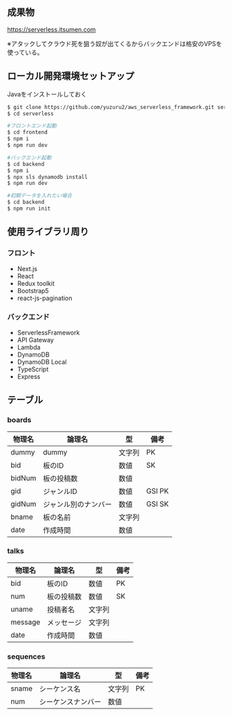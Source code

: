 ## 成果物
https://serverless.itsumen.com

※アタックしてクラウド死を狙う奴が出てくるからバックエンドは格安のVPSを使っている。

## ローカル開発環境セットアップ

Javaをインストールしておく

```bash
$ git clone https://github.com/yuzuru2/aws_serverless_framework.git serverless
$ cd serverless

#フロントエンド起動
$ cd frontend
$ npm i
$ npm run dev

#バックエンド起動
$ cd backend
$ npm i
$ npx sls dynamodb install
$ npm run dev

#初期データを入れたい場合
$ cd backend
$ npm run init
```

## 使用ライブラリ周り

### フロント

- Next.js
- React
- Redux toolkit
- Bootstrap5
- react-js-pagination

### バックエンド

- ServerlessFramework
- API Gateway
- Lambda
- DynamoDB
- DynamoDB Local
- TypeScript
- Express

## テーブル

### boards
|  物理名  |  論理名  |  型  |  備考  |
| ---- | ---- | ---- |  ---  | 
|  dummy  |  dummy |  文字列  |  PK  | 
|  bid  |  板のID  |   数値  |  SK  |
|  bidNum  |  板の投稿数  |  数値  |    |
|  gid  |  ジャンルID  |  数値  |  GSI PK  | 
|  gidNum  |  ジャンル別のナンバー  |  数値  |  GSI SK  |
|  bname  |  板の名前  |  文字列  |    |
|  date  |  作成時間  |  数値  |   |

### talks

|  物理名  |  論理名  |  型  |  備考  |
| ---- | ---- | ---- |  ---  | 
|  bid  |  板のID  |   数値  |  PK  |
|  num  |  板の投稿数  |  数値  |  SK  |
|  uname  |  投稿者名  |  文字列  |    | 
|  message  |  メッセージ  |  文字列  |   |
|  date  |  作成時間  |  数値  |   |

### sequences

|  物理名  |  論理名  |  型  |  備考  |
| ---- | ---- | ---- |  ---  | 
|  sname  |  シーケンス名 |  文字列  |  PK  | 
|  num  | シーケンスナンバー  |   数値  |   |
